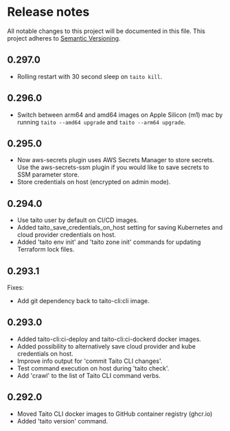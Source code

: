# Release notes

All notable changes to this project will be documented in this file.
This project adheres to [Semantic Versioning](http://semver.org/).

## 0.297.0

- Rolling restart with 30 second sleep on `taito kill`.

## 0.296.0

- Switch between arm64 and amd64 images on Apple Silicon (m1) mac by running
  `taito --amd64 upgrade` and `taito --arm64 upgrade`.

## 0.295.0

- Now aws-secrets plugin uses AWS Secrets Manager to store secrets. Use
  the aws-secrets-ssm plugin if you would like to save secrets to SSM parameter
  store.
- Store credentials on host (encrypted on admin mode).

## 0.294.0

- Use taito user by default on CI/CD images.
- Added taito_save_credentials_on_host setting for saving Kubernetes and cloud
  provider credentials on host.
- Added 'taito env init' and 'taito zone init' commands for updating Terraform
  lock files.

## 0.293.1

Fixes:

- Add git dependency back to taito-cli:cli image.

## 0.293.0

- Added taito-cli:ci-deploy and taito-cli:ci-dockerd docker images.
- Added possibility to alternatively save cloud provider and kube credentials
  on host.
- Improve info output for 'commit Taito CLI changes'.
- Test command execution on host during 'taito check'.
- Add 'crawl' to the list of Taito CLI command verbs.

## 0.292.0

- Moved Taito CLI docker images to GitHub container registry (ghcr.io)
- Added 'taito version' command.
